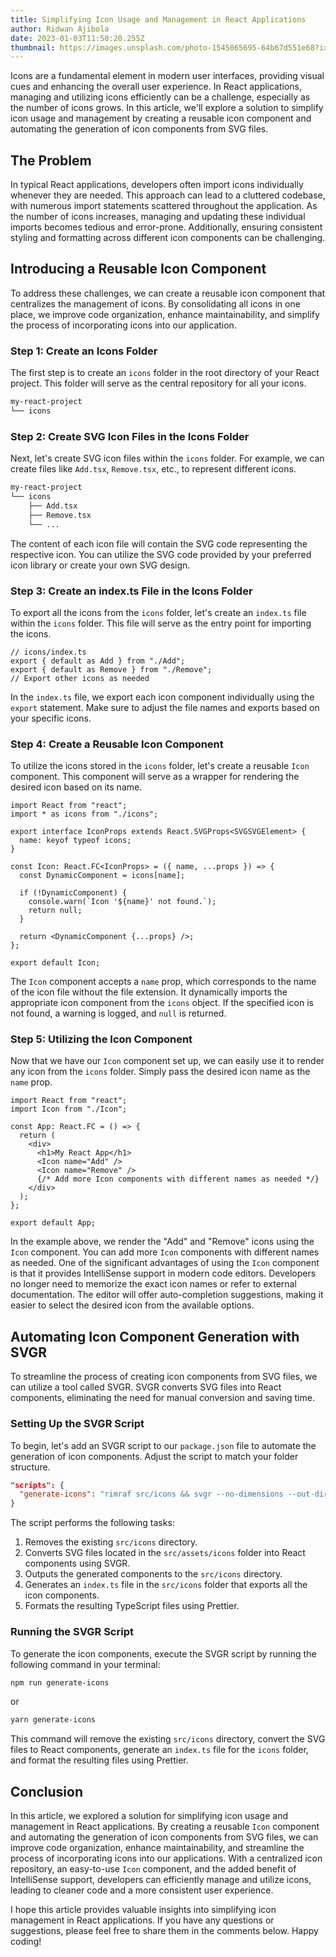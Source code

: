 ```yaml
---
title: Simplifying Icon Usage and Management in React Applications
author: Ridwan Ajibola
date: 2023-01-03T11:50:20.255Z
thumbnail: https://images.unsplash.com/photo-1545065695-64b67d551e68?ixlib=rb-4.0.3&ixid=M3wxMjA3fDB8MHxwaG90by1wYWdlfHx8fGVufDB8fHx8fA%3D%3D&auto=format&fit=crop&w=2873&q=80
---
```


Icons are a fundamental element in modern user interfaces, providing visual cues and enhancing the overall user experience. In React applications, managing and utilizing icons efficiently can be a challenge, especially as the number of icons grows. In this article, we'll explore a solution to simplify icon usage and management by creating a reusable icon component and automating the generation of icon components from SVG files.

## The Problem

In typical React applications, developers often import icons individually whenever they are needed. This approach can lead to a cluttered codebase, with numerous import statements scattered throughout the application. As the number of icons increases, managing and updating these individual imports becomes tedious and error-prone. Additionally, ensuring consistent styling and formatting across different icon components can be challenging.

## Introducing a Reusable Icon Component

To address these challenges, we can create a reusable icon component that centralizes the management of icons. By consolidating all icons in one place, we improve code organization, enhance maintainability, and simplify the process of incorporating icons into our application.

### Step 1: Create an Icons Folder

The first step is to create an `icons` folder in the root directory of your React project. This folder will serve as the central repository for all your icons.

```bash
my-react-project
└── icons
```

### Step 2: Create SVG Icon Files in the Icons Folder

Next, let's create SVG icon files within the `icons` folder. For example, we can create files like `Add.tsx`, `Remove.tsx`, etc., to represent different icons.

```bash
my-react-project
└── icons
    ├── Add.tsx
    ├── Remove.tsx
    └── ...
```

The content of each icon file will contain the SVG code representing the respective icon. You can utilize the SVG code provided by your preferred icon library or create your own SVG design.

### Step 3: Create an index.ts File in the Icons Folder

To export all the icons from the `icons` folder, let's create an `index.ts` file within the `icons` folder. This file will serve as the entry point for importing the icons.

```tsx
// icons/index.ts
export { default as Add } from "./Add";
export { default as Remove } from "./Remove";
// Export other icons as needed
```

In the `index.ts` file, we export each icon component individually using the `export` statement. Make sure to adjust the file names and exports based on your specific icons.

### Step 4: Create a Reusable Icon Component

To utilize the icons stored in the `icons` folder, let's create a reusable `Icon` component. This component will serve as a wrapper for rendering the desired icon based on its name.

```tsx
import React from "react";
import * as icons from "./icons";

export interface IconProps extends React.SVGProps<SVGSVGElement> {
  name: keyof typeof icons;
}

const Icon: React.FC<IconProps> = ({ name, ...props }) => {
  const DynamicComponent = icons[name];

  if (!DynamicComponent) {
    console.warn(`Icon '${name}' not found.`);
    return null;
  }

  return <DynamicComponent {...props} />;
};

export default Icon;
```

The `Icon` component accepts a `name` prop, which corresponds to the name of the icon file without the file extension. It dynamically imports the appropriate icon component from the `icons` object. If the specified icon is not found, a warning is logged, and `null` is returned.

### Step 5: Utilizing the Icon Component

Now that we have our `Icon` component set up, we can easily use it to render any icon from the `icons` folder. Simply pass the desired icon name as the `name` prop.

```tsx
import React from "react";
import Icon from "./Icon";

const App: React.FC = () => {
  return (
    <div>
      <h1>My React App</h1>
      <Icon name="Add" />
      <Icon name="Remove" />
      {/* Add more Icon components with different names as needed */}
    </div>
  );
};

export default App;
```

In the example above, we render the "Add" and "Remove" icons using the `Icon` component. You can add more `Icon` components with different names as needed. One of the significant advantages of using the `Icon` component is that it provides IntelliSense support in modern code editors. Developers no longer need to memorize the exact icon names or refer to external documentation. The editor will offer auto-completion suggestions, making it easier to select the desired icon from the available options.

## Automating Icon Component Generation with SVGR

To streamline the process of creating icon components from SVG files, we can utilize a tool called SVGR. SVGR converts SVG files into React components, eliminating the need for manual conversion and saving time.

### Setting Up the SVGR Script

To begin, let's add an SVGR script to our `package.json` file to automate the generation of icon components. Adjust the script to match your folder structure.

```json
"scripts": {
  "generate-icons": "rimraf src/icons && svgr --no-dimensions --out-dir src/icons --src-dir src/assets/icons --ext tsx --index-template src/icons/index.ts && prettier --write 'src/icons/**/*.tsx'"
}
```

The script performs the following tasks:

1. Removes the existing `src/icons` directory.
2. Converts SVG files located in the `src/assets/icons` folder into React components using SVGR.
3. Outputs the generated components to the `src/icons` directory.
4. Generates an `index.ts` file in the `src/icons` folder that exports all the icon components.
5. Formats the resulting TypeScript files using Prettier.

### Running the SVGR Script

To generate the icon components, execute the SVGR script by running the following command in your terminal:

```bash
npm run generate-icons
```

or

```bash
yarn generate-icons
```

This command will remove the existing `src/icons` directory, convert the SVG files to React components, generate an `index.ts` file for the `icons` folder, and format the resulting files using Prettier.

## Conclusion

In this article, we explored a solution for simplifying icon usage and management in React applications. By creating a reusable `Icon` component and automating the generation of icon components from SVG files, we can improve code organization, enhance maintainability, and streamline the process of incorporating icons into our applications. With a centralized icon repository, an easy-to-use `Icon` component, and the added benefit of IntelliSense support, developers can efficiently manage and utilize icons, leading to cleaner code and a more consistent user experience.

I hope this article provides valuable insights into simplifying icon management in React applications. If you have any questions or suggestions, please feel free to share them in the comments below. Happy coding!
